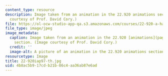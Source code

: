 ```yaml
---
content_type: resource
description: Image taken from an animation in the 22.920 animations section. (Image
  courtesy of Prof. David Cory.)
file: https://ol-ocw-studio-app-qa.s3.amazonaws.com/courses/22-920-a-hands-on-introduction-to-nuclear-magnetic-resonance-january-iap-1997/4b8ac5b917cdb21b86c4aa36ab87e6ad_22-920iap97-th.jpg
file_type: image/jpeg
image_metadata:
  caption: Image taken from an animation in the 22.920 [animations](pages/animations)
    section. (Image courtesy of Prof. David Cory.)
  credit: ''
  image-alt: A picture of an animation in the 22.920 animations section.
resourcetype: Image
title: 22-920iap97-th.jpg
uid: 4b8ac5b9-17cd-b21b-86c4-aa36ab87e6ad
---
```

